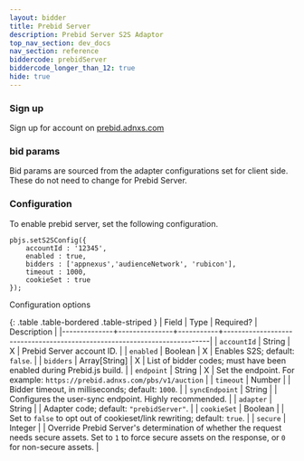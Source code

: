 ```yaml
---
layout: bidder
title: Prebid Server
description: Prebid Server S2S Adaptor
top_nav_section: dev_docs
nav_section: reference
biddercode: prebidServer
biddercode_longer_than_12: true
hide: true
---
```


### Sign up

Sign up for account on [prebid.adnxs.com](https://prebid.adnxs.com)

### bid params

Bid params are sourced from the adapter configurations set for client side. These do not need to change for Prebid Server. 

### Configuration
To enable prebid server, set the following configuration. 

```
pbjs.setS2SConfig({
    accountId : '12345',
    enabled : true,
    bidders : ['appnexus','audienceNetwork', 'rubicon'], 
    timeout : 1000, 
    cookieSet : true
});
```
Configuration options

{: .table .table-bordered .table-striped }
| Field        | Type          | Required? | Description                                                              |
|--------------+---------------+-----------+--------------------------------------------------------------------------|
| `accountId`  | String        | X         | Prebid Server account ID.                                                |
| `enabled`    | Boolean       | X         | Enables S2S; default: `false`.                                           |
| `bidders`    | Array[String] | X         | List of bidder codes; must have been enabled during Prebid.js build.     |
| `endpoint`   | String        | X         | Set the endpoint. For example: `https://prebid.adnxs.com/pbs/v1/auction` |
| `timeout`    | Number        |           | Bidder timeout, in milliseconds; default: `1000`.                         |
| `syncEndpoint` | String     |           | Configures the user-sync endpoint. Highly recommended.                    |
| `adapter`    | String        |           | Adapter code; default: `"prebidServer"`.                                  |
| `cookieSet`  | Boolean       |           | Set to `false` to opt out of cookieset/link rewriting; default: `true`.   |
| `secure`     | Integer       |           | Override Prebid Server's determination of whether the request needs secure assets. Set to `1` to force secure assets on the response, or `0` for non-secure assets. |

